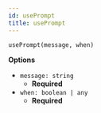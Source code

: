 ```yaml
---
id: usePrompt
title: usePrompt
---
```


```tsx
usePrompt(message, when)
```

**Options**
- `message: string`
  - **Required**
- `when: boolean | any`
  - **Required**
